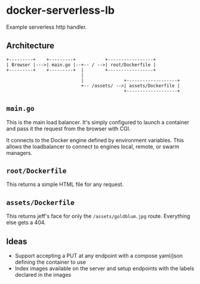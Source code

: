 docker-serverless-lb
====================

Example serverless http handler.

Architecture
------------

```
+---------+    +---------+           +-----------------+
| Browser |--->| main.go |--+-- / -->| root/Dockerfile |
+---------+    +---------+  |        +-----------------+
                            |
                            |               +-------------------+
                            +-- /assets/ -->| assets/Dockerfile |
                                            +-------------------+
```

`main.go`
---------

This is the main load balancer. It's simply configured to launch a container
and pass it the request from the browser with CGI.

It connects to the Docker engine defined by environment variables. This allows
the loadbalancer to connect to engines local, remote, or swarm managers.


`root/Dockerfile`
-----------------

This returns a simple HTML file for any request.


`assets/Dockerfile`
-------------------

This returns jeff's face for only the `/assets/goldblum.jpg` route. Everything
else gets a 404.


Ideas
-----

- Support accepting a PUT at any endpoint with a compose yaml/json defining the
  container to use
- Index images available on the server and setup endpoints with the labels
  declared in the images
